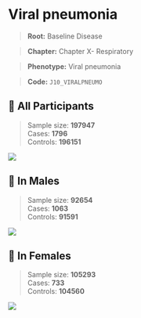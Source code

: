 # Viral pneumonia

> **Root:** Baseline Disease  

> **Chapter:** Chapter X- Respiratory  

> **Phenotype:** Viral pneumonia  

> **Code:** `J10_VIRALPNEUMO`

## 🧪 All Participants  
> Sample size: **197947**  
> Cases: **1796**  
> Controls: **196151**
<img src="/Disease/Figures/ALL/Incidence/J10_VIRALPNEUMO.png"/>
<CsvTable src="/Disease/Data/ALL/Incidence/COX_J10_VIRALPNEUMO.csv" label="🔍 View full results" />

## 👨 In Males  
> Sample size: **92654**  
> Cases: **1063**  
> Controls: **91591**
<img src="/Disease/Figures/Male/Incidence/J10_VIRALPNEUMO.png"/>
<CsvTable src="/Disease/Data/Male/Incidence/COX_J10_VIRALPNEUMO.csv" label="🔍 View full results" />

## 👩 In Females  
> Sample size: **105293**  
> Cases: **733**  
> Controls: **104560**
<img src="/Disease/Figures/Female/Incidence/J10_VIRALPNEUMO.png"/>
<CsvTable src="/Disease/Data/Female/Incidence/COX_J10_VIRALPNEUMO.csv" label="🔍 View full results" />
